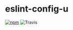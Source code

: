 # eslint-config-u

[![npm](https://img.shields.io/npm/dt/eslint-config-u.svg?style=for-the-badge)](https://www.npmjs.com/package/eslint-config-u)
![Travis](https://img.shields.io/travis/conorturner/eslint-config-u.svg?style=for-the-badge)

